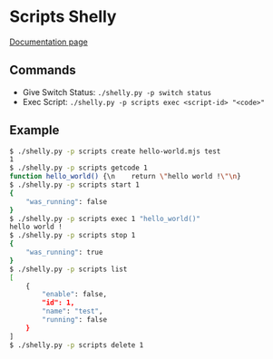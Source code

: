 # Scripts Shelly

[Documentation page](https://shelly-api-docs.shelly.cloud/)

## Commands

- Give Switch Status: `./shelly.py -p switch status `
- Exec Script: `./shelly.py -p scripts exec <script-id> "<code>"`

## Example

```bash
$ ./shelly.py -p scripts create hello-world.mjs test
1
$ ./shelly.py -p scripts getcode 1
function hello_world() {\n    return \"hello world !\"\n}
$ ./shelly.py -p scripts start 1
{
    "was_running": false
}
$ ./shelly.py -p scripts exec 1 "hello_world()"
hello world !
$ ./shelly.py -p scripts stop 1
{
    "was_running": true
}
$ ./shelly.py -p scripts list
[
    {
        "enable": false,
        "id": 1,
        "name": "test",
        "running": false
    }
]
$ ./shelly.py -p scripts delete 1
```